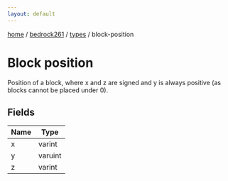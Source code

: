 ```yaml
---
layout: default
---
```


[home](/)  /  [bedrock261](/protocol/bedrock261)  /  [types](/protocol/bedrock261/types)  /  block-position

# Block position

Position of a block, where x and z are signed and y is always positive (as blocks cannot be placed under 0).

## Fields

Name | Type
---|---
x | varint
y | varuint
z | varint
